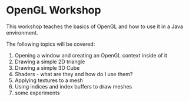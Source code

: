 # OpenGL Workshop

This workshop teaches the basics of OpenGL and how to use it in a Java environment.

The following topics will be covered:

1. Opening a window and creating an OpenGL context inside of it
2. Drawing a simple 2D triangle
3. Drawing a simple 3D Cube
4. Shaders - what are they and how do I use them?
5. Applying textures to a mesh
6. Using indices and index buffers to draw meshes
7. some experiments

